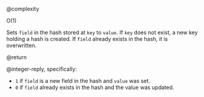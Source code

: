 @complexity

O(1)


Sets `field` in the hash stored at `key` to `value`. If `key` does not exist, a
new key holding a hash is created. If `field` already exists in the hash, it
is overwritten.

@return

@integer-reply, specifically:

* `1` if `field` is a new field in the hash and `value` was set.
* `0` if `field` already exists in the hash and the value was updated.

